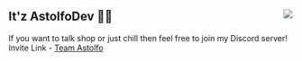 ## It'z AstolfoDev 💖✨ <img align="right" src="https://media.discordapp.net/attachments/738514936338055178/756209095597490366/unknown.png">
If you want to talk shop or just chill then feel free to join my Discord server!
Invite Link - [Team Astolfo](https://discord.gg/4mFeX7V)
